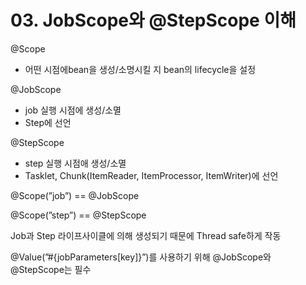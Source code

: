 # 03. JobScope와 @StepScope 이해
@Scope

- 어떤 시점에bean을 생성/소명시킬 지 bean의 lifecycle을 설정

@JobScope

- job 실행 시점에 생성/소멸
- Step에 선언

@StepScope

- step 실행 시점애 생성/소멸
- Tasklet, Chunk(ItemReader, ItemProcessor, ItemWriter)에 선언

@Scope(”job”) == @JobScope

@Scope(”step”) == @StepScope

Job과 Step 라이프사이클에 의해 생성되기 때문에 Thread safe하게 작동

@Value(”#{jobParameters[key]}”)를 사용하기 위해 @JobScope와 @StepScope는 필수